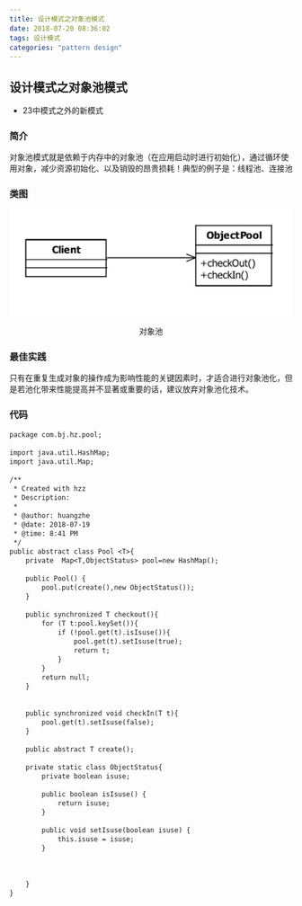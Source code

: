 ```yaml
---
title: 设计模式之对象池模式
date: 2018-07-20 08:36:02
tags: 设计模式
categories: "pattern design"
---
```


## 设计模式之对象池模式
* 23中模式之外的新模式

### 简介
对象池模式就是依赖于内存中的对象池（在应用启动时进行初始化），通过循环使用对象，减少资源初始化、以及销毁的昂贵损耗！典型的例子是：线程池、连接池


### 类图
![对象池](images/2018-07-19-3.png)
<center>对象池</center>



### 最佳实践
只有在重复生成对象的操作成为影响性能的关键因素时，才适合进行对象池化，但是若池化带来性能提高并不显著或重要的话，建议放弃对象池化技术。


### 代码
```
package com.bj.hz.pool;

import java.util.HashMap;
import java.util.Map;

/**
 * Created with hzz
 * Description:
 *
 * @author: huangzhe
 * @date: 2018-07-19
 * @time: 8:41 PM
 */
public abstract class Pool <T>{
    private  Map<T,ObjectStatus> pool=new HashMap();

    public Pool() {
        pool.put(create(),new ObjectStatus());
    }

    public synchronized T checkout(){
        for (T t:pool.keySet()){
            if (!pool.get(t).isIsuse()){
                pool.get(t).setIsuse(true);
                return t;
            }
        }
        return null;
    }


    public synchronized void checkIn(T t){
        pool.get(t).setIsuse(false);
    }

    public abstract T create();

    private static class ObjectStatus{
        private boolean isuse;

        public boolean isIsuse() {
            return isuse;
        }

        public void setIsuse(boolean isuse) {
            this.isuse = isuse;
        }



    }
}
```